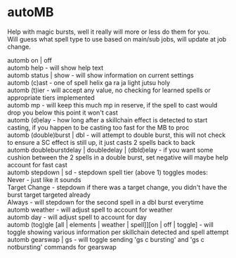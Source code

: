 # autoMB
Help with magic bursts, well it really will more or less do them for you.  
Will guess what spell type to use based on main/sub jobs, will update at job change.

automb on | off  
automb help - will show help text  
automb status | show - will show information on current settings  
automb (c)ast <spelltype> - one of spell helix ga ra ja light jutsu holy  
automb (t)ier <casttier> - will accept any value, no checking for learned spells or appropriate tiers implemented  
automb mp <amount> - will keep this much mp in reserve, if the spell to cast would drop you below this point it won't cast  
automb (d)elay - how long after a skillchain effect is detected to start casting, if you happen to be casting too fast for the MB to proc  
automb (double)burst | dbl - will attempt to double burst, this will not check to ensure a SC effect is still up, it just casts 2 spells back to back  
automb doubleburstdelay | doubledelay | (dbld)elay - if you want some cushion between the 2 spells in a double burst, set negative will maybe help account for fast cast  
automb stepdown | sd - stepdown spell tier (above 1) toggles modes:  
    Never - just like it sounds  
    Target Change - stepdown if there was a target change, you didn't have the burst target targeted already  
    Always - will stepdown for the second spell in a dbl burst everytime  
automb weather - will adjust spell to account for weather  
automb day - will adjust spell to account for day  
automb (tog)gle [all | elements | weather | spell]][on | off | toggle] - will toggle showing various information per skillchain detected and spell attempt  
automb gearswap | gs - will toggle sending 'gs c bursting' and 'gs c notbursting' commands for gearswap
